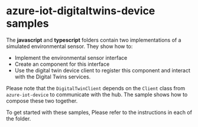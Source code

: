 # azure-iot-digitaltwins-device samples

The **javascript** and **typescript** folders contain two implementations of a simulated environmental sensor.
They show how to:

- Implement the environmental sensor interface
- Create an component for this interface
- Use the digital twin device client to register this component and interact with the Digital Twins services.

Please note that the `DigitalTwinClient` depends on the `Client` class from `azure-iot-device` to communicate with the hub. The sample shows how to compose these two together.

To get started with these samples, Please refer to the instructions in each of the folder.